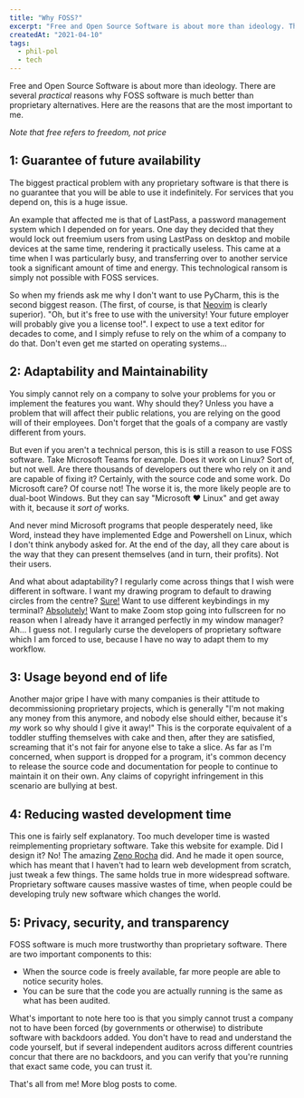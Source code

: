 ```yaml
---
title: "Why FOSS?"
excerpt: "Free and Open Source Software is about more than ideology. There are several practical reasons why FOSS software is much better than proprietary alternatives."
createdAt: "2021-04-10"
tags:
  - phil-pol
  - tech
---
```


Free and Open Source Software is about more than ideology. There are several
*practical* reasons why FOSS software is much better than proprietary
alternatives. Here are the reasons that are the most important to me.

*Note that free refers to freedom, not price*

## 1: Guarantee of future availability

The biggest practical problem with any proprietary software is that there is no
guarantee that you will be able to use it indefinitely. For services that you
depend on, this is a huge issue.

An example that affected me is that of LastPass, a password management system
which I depended on for years. One day they decided that they would lock out
freemium users from using LastPass on desktop and mobile devices at the same
time, rendering it practically useless. This came at a time when I was
particularly busy, and transferring over to another service took a significant
amount of time and energy. This technological ransom is simply not possible
with FOSS services.

So when my friends ask me why I don't want to use PyCharm, this is the second
biggest reason. (The first, of course, is that
[Neovim](https://github.com/neovim/neovim) is clearly superior). "Oh, but it's
free to use with the university! Your future employer will probably give you a
license too!". I expect to use a text editor for decades to come, and I simply
refuse to rely on the whim of a company to do that. Don't even get me
started on operating systems...

## 2: Adaptability and Maintainability

You simply cannot rely on a company to solve your problems for you or implement
the features you want. Why should they? Unless you have a problem that will
affect their public relations, you are relying on the good will of their
employees. Don't forget that the goals of a company are vastly different from
yours.

But even if you aren't a technical person, this is is still a reason to use
FOSS software. Take Microsoft Teams for example. Does it work on Linux? Sort
of, but not well. Are there thousands of developers out there who rely on it
and are capable of fixing it? Certainly, with the source code and some work. Do
Microsoft care? Of course not! The worse it is, the more likely people are to
dual-boot Windows. But they can say "Microsoft ♥ Linux" and get away with it,
because it *sort of* works.

And never mind Microsoft programs that people desperately need, like Word,
instead they have implemented Edge and Powershell on Linux, which I don't think
anybody asked for. At the end of the day, all they care about is the way that
they can present themselves (and in turn, their profits). Not their users.

And what about adaptability? I regularly come across things that I wish were
different in software. I want my drawing program to default to drawing circles
from the centre? [Sure!](https://github.com/eleanor-clifford/xournalpp) Want to use
different keybindings in my terminal?
[Absolutely!](https://github.com/jeffreytse/zsh-vi-mode/pull/89) Want to make
Zoom stop going into fullscreen for no reason when I already have it arranged
perfectly in my window manager? Ah... I guess not. I regularly curse the
developers of proprietary software which I am forced to use, because I have no
way to adapt them to my workflow.

## 3: Usage beyond end of life

Another major gripe I have with many companies is their attitude to
decommissioning proprietary projects, which is generally "I'm not making any
money from this anymore, and nobody else should either, because it's *my* work
so why should I give it away!" This is the corporate equivalent of a toddler
stuffing themselves with cake and then, after they are satisfied, screaming
that it's not fair for anyone else to take a slice. As far as I'm concerned,
when support is dropped for a program, it's common decency to release the
source code and documentation for people to continue to maintain it on their
own. Any claims of copyright infringement in this scenario are bullying at
best.

## 4: Reducing wasted development time

This one is fairly self explanatory. Too much developer time is wasted
reimplementing proprietary software. Take this website for example. Did I
design it? No! The amazing [Zeno Rocha](https://zenorocha.com) did. And he
made it open source, which has meant that I haven't had to learn web
development from scratch, just tweak a few things. The same holds true in
more widespread software. Proprietary software causes massive wastes of
time, when people could be developing truly new software which changes the
world.

## 5: Privacy, security, and transparency

FOSS software is much more trustworthy than proprietary software. There are two
important components to this:

- When the source code is freely available, far more people are able to notice
  security holes.
- You can be sure that the code you are actually running is the same as what
  has been audited.

What's important to note here too is that you simply cannot trust a company not
to have been forced (by governments or otherwise) to distribute software with
backdoors added. You don't have to read and understand the code yourself, but
if several independent auditors across different countries concur that there
are no backdoors, and you can verify that you're running that exact same code,
you can trust it.

That's all from me! More blog posts to come.
